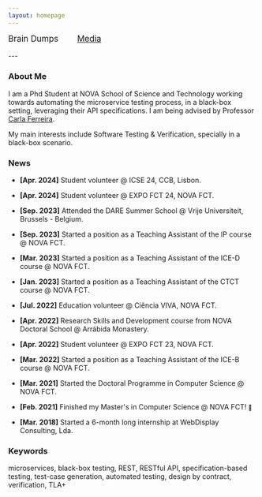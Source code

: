 ```yaml
---
layout: homepage
---
```

<div style="font-size: larger; float:top; margin-bottom: 1.0em;">
    <a>Brain Dumps</a>
    <a style="margin-left:2.0em;" href="media.html">Media</a>
</div>
---

### About Me
I am a Phd Student at NOVA School of Science and Technology working towards automating the 
microservice testing process, in a black-box setting, leveraging their API specifications.
I am being advised by Professor [Carla Ferreira](http://www-ctp.di.fct.unl.pt/~cf/). 

My main interests include Software Testing & Verification, specially in a black-box scenario. 


### News

- **[Apr. 2024]** Student volunteer @ ICSE 24, CCB, Lisbon.  
- **[Apr. 2024]** Student volunteer @ EXPO FCT 24, NOVA FCT.  

- **[Sep. 2023]** Attended the DARE Summer School @ Vrije Universiteit, Brussels - Belgium.
- **[Sep. 2023]** Started a position as a Teaching Assistant of the IP course @ NOVA FCT. 
- **[Mar. 2023]** Started a position as a Teaching Assistant of the ICE-D course @ NOVA FCT. 
- **[Jan. 2023]** Started a position as a Teaching Assistant of the CTCT course @ NOVA FCT.
  
- **[Jul. 2022]** Education volunteer @ Ciência VIVA, NOVA FCT. 
- **[Apr. 2022]** Research Skills and Development course from NOVA Doctoral School @ Arrábida Monastery.
- **[Apr. 2022]** Student volunteer @ EXPO FCT 23, NOVA FCT.  
- **[Mar. 2022]** Started a position as a Teaching Assistant of the ICE-B course @ NOVA FCT. 
  
- **[Mar. 2021]** Started the Doctoral Programme in Computer Science @ NOVA FCT. 
- **[Feb. 2021]** Finished my Master's in Computer Science @ NOVA FCT! <span style="font-size: 11px;">&#129395;</span>
- **[Mar. 2018]** Started a 6-month long internship at WebDisplay Consulting, Lda.


### Keywords 
microservices, black-box testing, REST, RESTful API, specification-based testing, 
test-case generation, automated testing, design by contract, verification, TLA+



<!--- 
{% include_relative _includes/publications.md %}

{% include_relative _includes/services.md %}
-->
